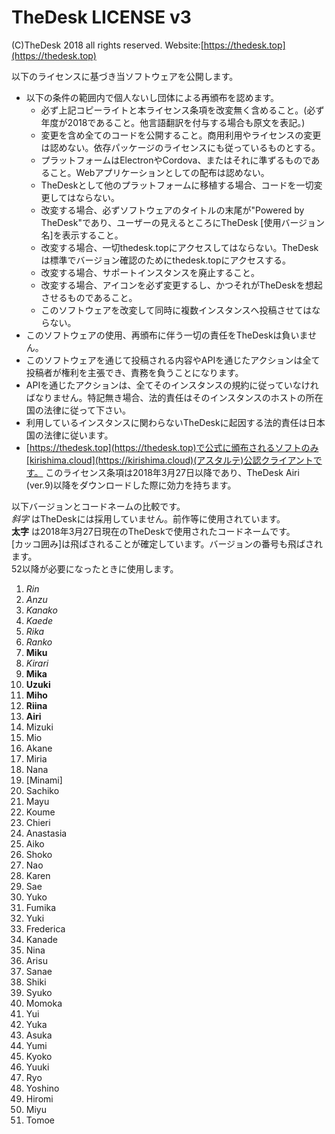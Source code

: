 # TheDesk LICENSE v3

(C)TheDesk 2018 all rights reserved. Website:[https://thedesk.top](https://thedesk.top)

以下のライセンスに基づき当ソフトウェアを公開します。  
- 以下の条件の範囲内で個人ないし団体による再頒布を認めます。
  - 必ず上記コピーライトと本ライセンス条項を改変無く含めること。(必ず年度が2018であること。他言語翻訳を付与する場合も原文を表記。)
  - 変更を含め全てのコードを公開すること。商用利用やライセンスの変更は認めない。依存パッケージのライセンスにも従っているものとする。
  - プラットフォームはElectronやCordova、またはそれに準ずるものであること。Webアプリケーションとしての配布は認めない。
  - TheDeskとして他のプラットフォームに移植する場合、コードを一切変更してはならない。
  - 改変する場合、必ずソフトウェアのタイトルの末尾が"Powered by TheDesk"であり、ユーザーの見えるところにTheDesk [使用バージョン名]を表示すること。
  - 改変する場合、一切thedesk.topにアクセスしてはならない。TheDeskは標準でバージョン確認のためにthedesk.topにアクセスする。
  - 改変する場合、サポートインスタンスを廃止すること。
  - 改変する場合、アイコンを必ず変更するし、かつそれがTheDeskを想起させるものであること。
  - このソフトウェアを改変して同時に複数インスタンスへ投稿させてはならない。
- このソフトウェアの使用、再頒布に伴う一切の責任をTheDeskは負いません。
- このソフトウェアを通じて投稿される内容やAPIを通じたアクションは全て投稿者が権利を主張でき、責務を負うことになります。
- APIを通じたアクションは、全てそのインスタンスの規約に従っていなければなりません。特記無き場合、法的責任はそのインスタンスのホストの所在国の法律に従って下さい。
- 利用しているインスタンスに関わらないTheDeskに起因する法的責任は日本国の法律に従います。
- [https://thedesk.top](https://thedesk.top)で公式に頒布されるソフトのみ[kirishima.cloud](https://kirishima.cloud)(アスタルテ)公認クライアントです。
このライセンス条項は2018年3月27日以降であり、TheDesk Airi (ver.9)以降をダウンロードした際に効力を持ちます。  
  
以下バージョンとコードネームの比較です。  
_斜字_ はTheDeskには採用していません。前作等に使用されています。  
__太字__ は2018年3月27日現在のTheDeskで使用されたコードネームです。  
[カッコ囲み]は飛ばされることが確定しています。バージョンの番号も飛ばされます。  
52以降が必要になったときに使用します。  
1. _Rin_
1. _Anzu_
1. _Kanako_
1. _Kaede_
1. _Rika_
1. _Ranko_
1. __Miku__
1. _Kirari_
1. __Mika__
1. __Uzuki__
1. __Miho__
1. __Riina__
1. __Airi__
1. Mizuki
1. Mio
1. Akane
1. Miria
1. Nana
1. [Minami]
1. Sachiko
1. Mayu
1. Koume
1. Chieri
1. Anastasia
1. Aiko
1. Shoko
1. Nao
1. Karen
1. Sae
1. Yuko
1. Fumika
1. Yuki
1. Frederica
1. Kanade
1. Nina
1. Arisu
1. Sanae
1. Shiki
1. Syuko
1. Momoka
1. Yui
1. Yuka
1. Asuka
1. Yumi
1. Kyoko
1. Yuuki
1. Ryo
1. Yoshino
1. Hiromi
1. Miyu
1. Tomoe